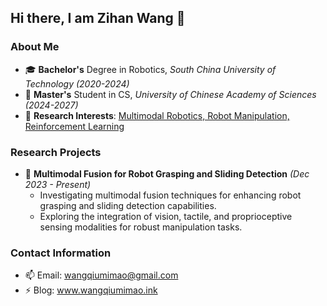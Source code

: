## Hi there, I am Zihan Wang 👋
### About Me
- 🎓 **Bachelor's** Degree in Robotics, *South China University of Technology (2020-2024)*
- 🌱 **Master's** Student in CS, *University of Chinese Academy of Sciences (2024-2027)*
- 🌟 **Research Interests**: <u>Multimodal Robotics, Robot Manipulation, Reinforcement Learning</u>

### Research Projects
- 🔭 **Multimodal Fusion for Robot Grasping and Sliding Detection** *(Dec 2023 - Present)*
  - Investigating multimodal fusion techniques for enhancing robot grasping and sliding detection capabilities.
  - Exploring the integration of vision, tactile, and proprioceptive sensing modalities for robust manipulation tasks.

### Contact Information
- 📫 Email: wangqiumimao@gmail.com
- ⚡ Blog: www.wangqiumimao.ink

<!--
**zahir-w/zahir-w** is a ✨ _special_ ✨ repository because its `README.md` (this file) appears on your GitHub profile.

Here are some ideas to get you started:

- 🔭 I’m currently working on ...
- 🌱 I’m currently learning ...
- 👯 I’m looking to collaborate on ...
- 🤔 I’m looking for help with ...
- 💬 Ask me about ...
- 📫 How to reach me: ...
- 😄 Pronouns: ...
- ⚡ Fun fact: ...
-->
